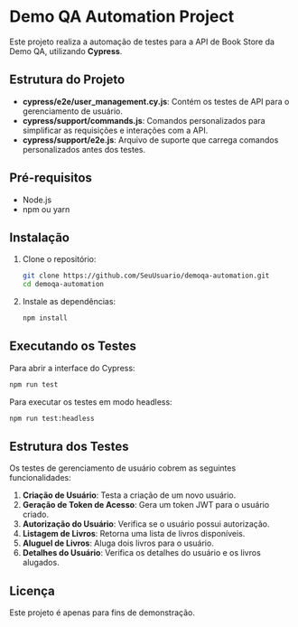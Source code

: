 # Demo QA Automation Project

Este projeto realiza a automação de testes para a API de Book Store da Demo QA, utilizando **Cypress**.

## Estrutura do Projeto

- **cypress/e2e/user_management.cy.js**: Contém os testes de API para o gerenciamento de usuário.
- **cypress/support/commands.js**: Comandos personalizados para simplificar as requisições e interações com a API.
- **cypress/support/e2e.js**: Arquivo de suporte que carrega comandos personalizados antes dos testes.

## Pré-requisitos

- Node.js
- npm ou yarn

## Instalação

1. Clone o repositório:

   ```bash
   git clone https://github.com/SeuUsuario/demoqa-automation.git
   cd demoqa-automation
   ```

2. Instale as dependências:

   ```bash
   npm install
   ```

## Executando os Testes

Para abrir a interface do Cypress:

```bash
npm run test
```

Para executar os testes em modo headless:

```bash
npm run test:headless
```

## Estrutura dos Testes

Os testes de gerenciamento de usuário cobrem as seguintes funcionalidades:

1. **Criação de Usuário**: Testa a criação de um novo usuário.
2. **Geração de Token de Acesso**: Gera um token JWT para o usuário criado.
3. **Autorização do Usuário**: Verifica se o usuário possui autorização.
4. **Listagem de Livros**: Retorna uma lista de livros disponíveis.
5. **Aluguel de Livros**: Aluga dois livros para o usuário.
6. **Detalhes do Usuário**: Verifica os detalhes do usuário e os livros alugados.

## Licença

Este projeto é apenas para fins de demonstração.
